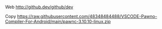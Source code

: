 Web
http://github.dev/github/dev

Copy
https://raw.githubusercontent.com/48348484488/VSCODE-Pawno-Compiler-For-Android/main/pawnc-3.10.10-linux.zip
